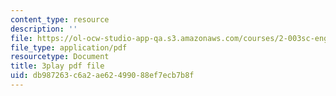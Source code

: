 ```yaml
---
content_type: resource
description: ''
file: https://ol-ocw-studio-app-qa.s3.amazonaws.com/courses/2-003sc-engineering-dynamics-fall-2011/db987263c6a2ae62499088ef7ecb7b8f_fK9AGvLf3yw.pdf
file_type: application/pdf
resourcetype: Document
title: 3play pdf file
uid: db987263-c6a2-ae62-4990-88ef7ecb7b8f
---
```

